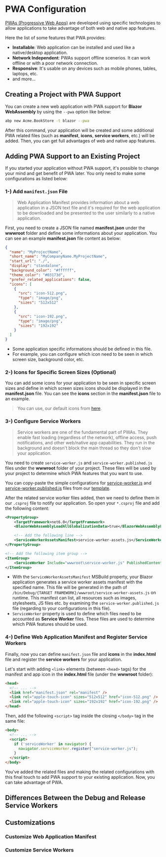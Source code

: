# PWA Configuration

[PWAs (Progressive Web Apps)](https://web.dev/progressive-web-apps/) are developed using specific technologies to allow applications to take advantage of both web and native app features. 

Here the list of some features that PWA provides:

- **Installable**: Web application can be installed and used like a native/desktop application.
- **Network Independent**: PWAs support offline scenerios. It can work offline or with a poor network connection.
- **Responsive**: It's usable on any devices such as mobile phones, tables, laptops, etc.
- and more...

## Creating a Project with PWA Support

You can create a new web application with PWA support for **Blazor WebAssembly** by using the `--pwa` option like below:

```bash
abp new Acme.BookStore -t blazor --pwa
```

After this command, your application will be created and some additional PWA related files (such as **manifest**, **icons**, **service workers**, etc.) will be added. Then, you can get full advantages of web and native app features.

## Adding PWA Support to an Existing Project

If you started your application without PWA support, it's possible to change your mind and get benefit of PWA later. You only need to make some configurations as listed below:

### 1-) Add `manifest.json` File 

> Web Application Manifest provides information about a web application in a JSON text file and it's required for the web application to be downloaded and be presented to the user similarly to a native application.

First, you need to create a JSON file named **manifest.json** under the **wwwroot** folder and define some informations about your application. You can see an example **manifest.json** file content as below:

```json
{
  "name": "MyProjectName",
  "short_name": "MyCompanyName.MyProjectName",
  "start_url": "./",
  "display": "standalone",
  "background_color": "#ffffff",
  "theme_color": "#03173d",
  "prefer_related_applications": false,
  "icons": [
    {
      "src": "icon-512.png",
      "type": "image/png",
      "sizes": "512x512"
    },
    {
      "src": "icon-192.png",
      "type": "image/png",
      "sizes": "192x192"
    }
  ]
}
```

- Some application specific informations should be defined in this file.
- For example, you can configure which icon need to be seen in which screen size, background color, etc.

### 2-) Icons for Specific Screen Sizes (Optional)

You can add some icons for your application to be seen in specific screen sizes and define in which screen sizes icons should be displayed in the **manifest.json** file. You can see the **icons** section in the **manifest.json** file to an example.

> You can use, our default icons from [here](https://github.com/abpframework/abp/tree/dev/templates/app/aspnet-core/src/MyCompanyName.MyProjectName.Blazor/wwwroot).

### 3-) Configure Service Workers

> Service workers are one of the fundamental part of PWAs. They enable fast loading (regardless of the network), offline access, push notifications, and other web/native app capabilities. They run in the background and doesn't block the main thread so they don't slow your application.

You need to create `service-worker.js` and `service-worker.published.js` files under the **wwwroot** folder of your project. These files will be used by your project to determine which PWA features that you want to use.

You can copy-paste the simple configurations for [service-worker.js](https://github.com/abpframework/abp/blob/dev/templates/app/aspnet-core/src/MyCompanyName.MyProjectName.Blazor/wwwroot/service-worker.js) and [service-worker.published.js](https://github.com/abpframework/abp/blob/dev/templates/app/aspnet-core/src/MyCompanyName.MyProjectName.Blazor/wwwroot/service-worker.published.js) files from our [template](https://github.com/abpframework/abp/tree/dev/templates/app/aspnet-core/src/MyCompanyName.MyProjectName.Blazor/wwwroot).

After the related service worker files added, then we need to define them in our `.csproj` file to notify our application. So open your `*.csproj` file and add the following content:

```xml
<PropertyGroup>
    <TargetFramework>net6.0</TargetFramework>
    <BlazorWebAssemblyLoadAllGlobalizationData>true</BlazorWebAssemblyLoadAllGlobalizationData>

    <!-- Add the following line -->
    <ServiceWorkerAssetsManifest>service-worker-assets.js</ServiceWorkerAssetsManifest>
</PropertyGroup>

<!-- Add the following item group -->
<ItemGroup>
    <ServiceWorker Include="wwwroot\service-worker.js" PublishedContent="wwwroot\service-worker.published.js" />
</ItemGroup>
```

* With the `ServiceWorkerAssetsManifest` MSBuild property, your Blazor application generates a service worker assets manifest with the specified name. This file will be generated in the path of `/bin/Debug/{TARGET FRAMEWORK}/wwwroot/service-worker-assets.js` on runtime. This manifest can list, all resources such as images, stylesheets, JS files etc. by examining the `service-worker.published.js` file (regarding to your configurations in this file).
* `ServiceWorker` property is used to define which files need to be accounted as **Service Worker** files. These files are used to determine which PWA features should be used.


### 4-) Define Web Application Manifest and Register Service Workers

Finally, now you can define `manifest.json` file and **icons** in the **index.html** file and register the **service workers** for your application.

Let's start with adding `<link>` elements (between `<head>` tags) for the manifest and app icon in the **index.html** file (under the **wwwroot** folder):

```html
<head>
  <!-- ... -->  
  <link href="manifest.json" rel="manifest" />
  <link rel="apple-touch-icon" sizes="512x512" href="icon-512.png" />
  <link rel="apple-touch-icon" sizes="192x192" href="icon-192.png" />
</head>
```

Then, add the following `<script>` tag inside the closing `</body>` tag in the same file:

```html
<body>
  <!-- ... --> 
  <script>
    if ('serviceWorker' in navigator) {
      navigator.serviceWorker.register("service-worker.js");
    }
  </script>
</body>
```

You've added the related files and making the related configurations with this final touch to add PWA support to your existing application. Now, you can take advantage of PWA.

## Differences Between the Debug and Release Service Workers

## Customizations

### Customize Web Application Manifest

### Customize Service Workers